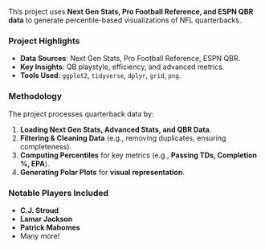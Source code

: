 This project uses **Next Gen Stats, Pro Football Reference, and ESPN QBR data** to generate percentile-based visualizations of NFL quarterbacks. 

### **Project Highlights**
- **Data Sources**: Next Gen Stats, Pro Football Reference, ESPN QBR.
- **Key Insights**: QB playstyle, efficiency, and advanced metrics.
- **Tools Used**: `ggplot2`, `tidyverse`, `dplyr`, `grid`, `png`.

### **Methodology**
The project processes quarterback data by:
1. **Loading Next Gen Stats, Advanced Stats, and QBR Data**.
2. **Filtering & Cleaning Data** (e.g., removing duplicates, ensuring completeness).
3. **Computing Percentiles** for key metrics (e.g., **Passing TDs, Completion %, EPA**).
4. **Generating Polar Plots** for **visual representation**.



### **Notable Players Included**
- **C.J. Stroud**
- **Lamar Jackson**
- **Patrick Mahomes**
- Many more!
